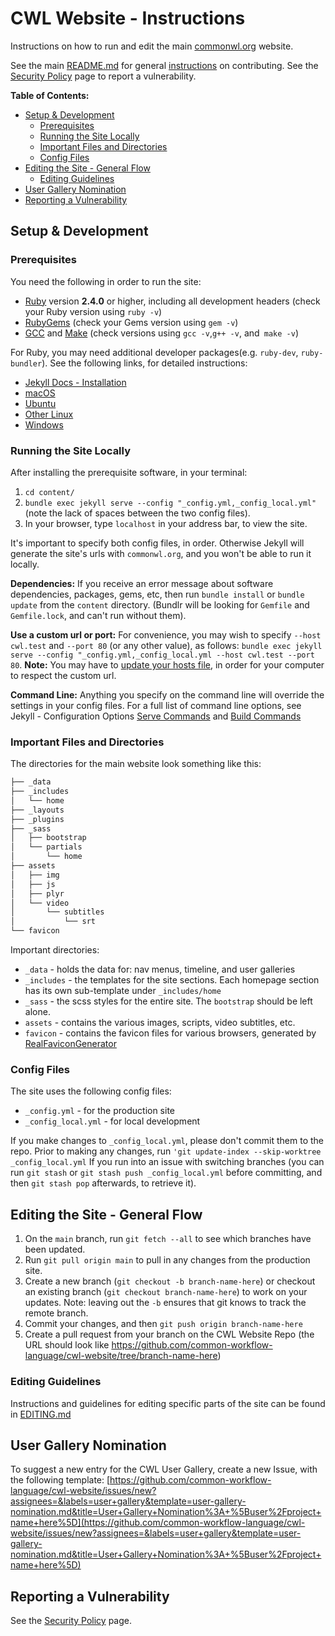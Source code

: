 # CWL Website - Instructions

Instructions on how to run and edit the main [commonwl.org](commonwl.org) website.

See the main [README.md](../README.md) for general [instructions](../README.md#contributing) on contributing. See the [Security Policy](https://github.com/common-workflow-language/cwl-website/security/policy) page to report a vulnerability.

**Table of Contents:**
<!-- MarkdownTOC -->

* [Setup & Development](#setup-and-development)
  * [Prerequisites](#prerequisites)
  * [Running the Site Locally](#running-the-site-locally)
  * [Important Files and Directories](#important-files-and-directories)
  * [Config Files](#config-files)
* [Editing the Site - General Flow](#editing-the-site---general-flow)
  * [Editing Guidelines](#editing-guidelines)
* [User Gallery Nomination](#user-gallery-nomination)
* [Reporting a Vulnerability](#reporting-a-vulnerability)

<!-- /MarkdownTOC -->

<a id="setup-and-development"></a>
## Setup & Development

<a id="prerequisites"></a>
### Prerequisites

You need the following in order to run the site:

* [Ruby](https://www.ruby-lang.org/en/downloads/) version **2.4.0** or higher, including all development headers (check your Ruby version using `ruby -v`)
* [RubyGems](https://rubygems.org/pages/download) (check your Gems version using `gem -v`)
* [GCC](https://gcc.gnu.org/install/) and [Make](https://www.gnu.org/software/make/) (check versions using `gcc -v`,`g++ -v`, and` make -v`)

For Ruby, you may need additional developer packages(e.g. `ruby-dev`, `ruby-bundler`). See the following links, for detailed instructions:

* [Jekyll Docs - Installation](https://jekyllrb.com/docs/installation/#requirements)
* [macOS](https://jekyllrb.com/docs/installation/macos/)
* [Ubuntu](https://jekyllrb.com/docs/installation/ubuntu/)
* [Other Linux](https://jekyllrb.com/docs/installation/other-linux/)
* [Windows](https://jekyllrb.com/docs/installation/windows/)

<a id="running-the-site-locally"></a>
### Running the Site Locally

After installing the prerequisite software, in your terminal:

1. `cd content/`
2. `bundle exec jekyll serve --config "_config.yml,_config_local.yml"` (note the lack of spaces between the two config files).
3. In your browser, type `localhost` in your address bar, to view the site.

It's important to specify both config files, in order. Otherwise Jekyll will generate the site's urls with `commonwl.org`, and you won't be able to run it locally.

**Dependencies:** If you receive an error message about software dependencies, packages, gems, etc, then run `bundle install` or `bundle update` from the `content` directory. (Bundlr will be looking for `Gemfile` and `Gemfile.lock`, and can't run without them).

**Use a custom url or port:** For convenience, you may wish to specify `--host cwl.test` and `--port 80` (or any other value), as follows: `bundle exec jekyll serve --config "_config.yml,_config_local.yml --host cwl.test --port 80`. **Note:** You may have to [update your hosts file](https://www.howtogeek.com/howto/27350/beginner-geek-how-to-edit-your-hosts-file/), in order for your computer to respect the custom url.

**Command Line:** Anything you specify on the command line will override the settings in your config files. For a full list of command line options, see Jekyll - Configuration Options [Serve Commands](https://jekyllrb.com/docs/configuration/options/#serve-command-options) and [Build Commands](https://jekyllrb.com/docs/configuration/options/#build-command-options)

<a id="important-files-and-directories"></a>
### Important Files and Directories

The directories for the main website look something like this:

```sh
├── _data
├── _includes
│   └── home
├── _layouts
├── _plugins
├── _sass
│   ├── bootstrap
│   └── partials
│       └── home
├── assets
│   ├── img
│   ├── js
│   ├── plyr
│   └── video
│       └── subtitles
│           └── srt
└── favicon
```

Important directories:

* `_data` - holds the data for: nav menus, timeline, and user galleries
* `_includes` - the templates for the site sections. Each homepage section has its own sub-template under `_includes/home`
* `_sass` - the scss styles for the entire site. The `bootstrap` should be left alone.
* `assets` - contains the various images, scripts, video subtitles, etc.
* `favicon` - contains the favicon files for various browsers, generated by [RealFaviconGenerator](https://realfavicongenerator.net/)

<a id="config-files"></a>
### Config Files

The site uses the following config files:

* `_config.yml` - for the production site
* `_config_local.yml` - for local development

If you make changes to `_config_local.yml`, please don't commit them to the repo. Prior to making any changes, run `'git update-index --skip-worktree _config_local.yml` If you run into an issue with switching branches (you can run `git stash` or `git stash push _config_local.yml` before committing, and then `git stash pop` afterwards, to retrieve it).

<a id="editing-the-site---general-flow"></a>
## Editing the Site - General Flow

1. On the `main` branch, run `git fetch --all` to see which branches have been updated.
2. Run `git pull origin main` to pull in any changes from the production site.
3. Create a new branch (`git checkout -b branch-name-here`) or checkout an existing branch (`git checkout branch-name-here`) to work on your updates. Note: leaving out the `-b` ensures that git knows to track the remote branch.
4. Commit your changes, and then `git push origin branch-name-here`
5. Create a pull request from your branch on the CWL Website Repo (the URL should look like https://github.com/common-workflow-language/cwl-website/tree/branch-name-here)

<a id="editing-guidelines"></a>
### Editing Guidelines

Instructions and guidelines for editing specific parts of the site can be found in [EDITING.md](EDITING.md)

<a id="user-gallery-nomination"></a>
## User Gallery Nomination

To suggest a new entry for the CWL User Gallery, create a new Issue, with the following template: [https://github.com/common-workflow-language/cwl-website/issues/new?assignees=&labels=user+gallery&template=user-gallery-nomination.md&title=User+Gallery+Nomination%3A+%5Buser%2Fproject+name+here%5D](https://github.com/common-workflow-language/cwl-website/issues/new?assignees=&labels=user+gallery&template=user-gallery-nomination.md&title=User+Gallery+Nomination%3A+%5Buser%2Fproject+name+here%5D)

<a id="reporting-a-vulnerability"></a>
## Reporting a Vulnerability

See the [Security Policy](https://github.com/common-workflow-language/cwl-website/security/policy) page.
